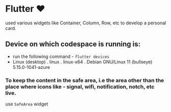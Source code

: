 # Flutter ❤
used various widgets like Container, Column, Row, etc to develop a personal card.

## Device on which codespace is running is:
- run the following command - `flutter devices`
- Linux (desktop) . linux . linux-x64 . Debian GNU/Linux 11 (bullseye) 5.15.0-1041-azure

### To keep the content in the safe area, i.e the area other than the place where icons like - signal, wifi, notification, notch, etc live.

use `SafeArea` widget



